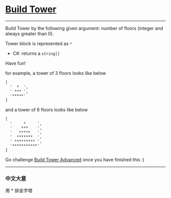 # [Build Tower](https://www.codewars.com/kata/build-tower/csharp)

---

Build Tower by the following given argument:
number of floors (integer and always greater than 0).

Tower block is represented as `*`

- C#: returns a `string[]`

Have fun!

for example, a tower of 3 floors looks like below

```
[
  '  *  ', 
  ' *** ', 
  '*****'
]
```

and a tower of 6 floors looks like below

```
[
  '     *     ', 
  '    ***    ', 
  '   *****   ', 
  '  *******  ', 
  ' ********* ', 
  '***********'
]
```

Go challenge [Build Tower Advanced](https://www.codewars.com/kata/57675f3dedc6f728ee000256) once you have finished this :)

---

### 中文大意

用 * 排金字塔

